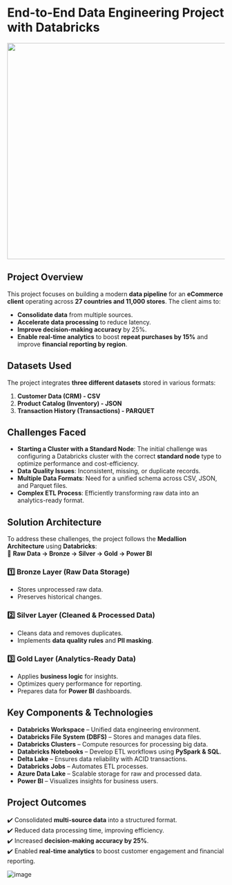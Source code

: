 # **End-to-End Data Engineering Project with Databricks**

<img src="https://github.com/user-attachments/assets/30d8bb02-0002-4ff5-b5da-06f4db885ee7" width="800" height="500">

## **Project Overview**
This project focuses on building a modern **data pipeline** for an **eCommerce client** operating across **27 countries and 11,000 stores**. The client aims to:  
- **Consolidate data** from multiple sources.  
- **Accelerate data processing** to reduce latency.  
- **Improve decision-making accuracy** by 25%.  
- **Enable real-time analytics** to boost **repeat purchases by 15%** and improve **financial reporting by region**.  

## **Datasets Used**
The project integrates **three different datasets** stored in various formats:  
1. **Customer Data (CRM) - CSV**  
2. **Product Catalog (Inventory) - JSON**  
3. **Transaction History (Transactions) - PARQUET**  

## **Challenges Faced**
- **Starting a Cluster with a Standard Node**: The initial challenge was configuring a Databricks cluster with the correct **standard node** type to optimize performance and cost-efficiency.  
- **Data Quality Issues**: Inconsistent, missing, or duplicate records.  
- **Multiple Data Formats**: Need for a unified schema across CSV, JSON, and Parquet files.  
- **Complex ETL Process**: Efficiently transforming raw data into an analytics-ready format.  

## **Solution Architecture**
To address these challenges, the project follows the **Medallion Architecture** using **Databricks**:  
🚀 **Raw Data → Bronze → Silver → Gold → Power BI**

### **1️⃣ Bronze Layer (Raw Data Storage)**
- Stores unprocessed raw data.  
- Preserves historical changes.  

### **2️⃣ Silver Layer (Cleaned & Processed Data)**
- Cleans data and removes duplicates.  
- Implements **data quality rules** and **PII masking**.  

### **3️⃣ Gold Layer (Analytics-Ready Data)**
- Applies **business logic** for insights.  
- Optimizes query performance for reporting.  
- Prepares data for **Power BI** dashboards.  

## **Key Components & Technologies**
- **Databricks Workspace** – Unified data engineering environment.  
- **Databricks File System (DBFS)** – Stores and manages data files.  
- **Databricks Clusters** – Compute resources for processing big data.  
- **Databricks Notebooks** – Develop ETL workflows using **PySpark & SQL**.  
- **Delta Lake** – Ensures data reliability with ACID transactions.  
- **Databricks Jobs** – Automates ETL processes.  
- **Azure Data Lake** – Scalable storage for raw and processed data.  
- **Power BI** – Visualizes insights for business users.  

## **Project Outcomes**
✔️ Consolidated **multi-source data** into a structured format.  
✔️ Reduced data processing time, improving efficiency.  
✔️ Increased **decision-making accuracy by 25%**.  
✔️ Enabled **real-time analytics** to boost customer engagement and financial reporting. 

![image](https://github.com/user-attachments/assets/e4406904-1217-42d7-871d-4742f1a66df6)
